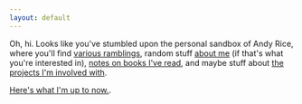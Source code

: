 ```yaml
---
layout: default
---
```


Oh, hi. Looks like you've stumbled upon the personal sandbox of Andy Rice, where you'll find [various ramblings]({{site.baseurl}}/blog), random stuff [about me]({{site.baseurl}}/about) (if that's what you're interested in), [notes on books I've read]({{site.baseurl}}/books), and maybe stuff about [the projects I'm involved with]({{site.baseurl}}/projects).

[Here's what I'm up to now.]({{site.baseurl}}/now).
